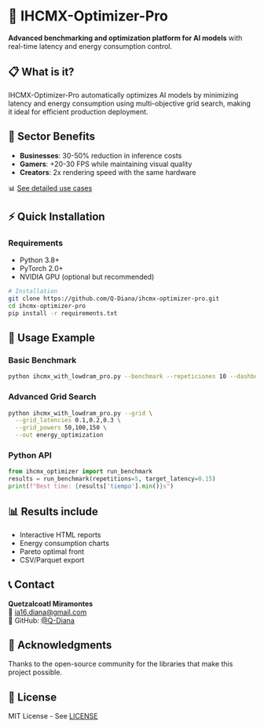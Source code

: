 # 🚀 IHCMX-Optimizer-Pro

**Advanced benchmarking and optimization platform for AI models** with real-time latency and energy consumption control.

## 📋 What is it?
IHCMX-Optimizer-Pro automatically optimizes AI models by minimizing latency and energy consumption using multi-objective grid search, making it ideal for efficient production deployment.

## 🎯 Sector Benefits
- **Businesses**: 30-50% reduction in inference costs
- **Gamers**: +20-30 FPS while maintaining visual quality
- **Creators**: 2x rendering speed with the same hardware

📊 [See detailed use cases](./docs/BENEFITS.md)

## ⚡ Quick Installation

### Requirements
- Python 3.8+
- PyTorch 2.0+
- NVIDIA GPU (optional but recommended)

```bash
# Installation
git clone https://github.com/Q-Diana/ihcmx-optimizer-pro.git 
cd ihcmx-optimizer-pro
pip install -r requirements.txt
```

## 🚀 Usage Example

### Basic Benchmark
```bash
python ihcmx_with_lowdram_pro.py --benchmark --repeticiones 10 --dashboard
```

### Advanced Grid Search
```bash
python ihcmx_with_lowdram_pro.py --grid \
  --grid_latencies 0.1,0.2,0.3 \
  --grid_powers 50,100,150 \
  --out energy_optimization
```

### Python API
```python
from ihcmx_optimizer import run_benchmark
results = run_benchmark(repetitions=5, target_latency=0.15)
print(f"Best time: {results['tiempo'].min()}s")
```

## 📊 Results include
- Interactive HTML reports
- Energy consumption charts
- Pareto optimal front
- CSV/Parquet export

## 📞 Contact
**Quetzalcoatl Miramontes**  
📧 ia16.diana@gmail.com  
🐙 GitHub: [@Q-Diana](https://github.com/Q-Diana)

## 🙏 Acknowledgments
Thanks to the open-source community for the libraries that make this project possible.

## 📄 License
MIT License - See [LICENSE](LICENSE)
